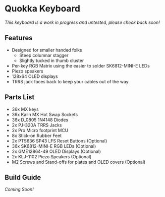 # Quokka Keyboard

*This keyboard is a work in progress and untested, please check back soon!*

## Features

- Designed for smaller handed folks
    - Steep columnar stagger
    - Slightly tucked in thumb cluster
- Per-key RGB Matrix using the easier to solder SK6812-MINI-E LEDs
- Piezo speakers
- 128x64 OLED displays
- TRRS jack faces back to keep your cables out of the way

## Parts List

- 36x MX keys
- 36x Kailh MX Hot Swap Sockets
- 36x D_0805 1N4148 Diodes
- 2x PJ-320A TRRS Jacks
- 2x Pro Micro footprint MCU
- 8x Stick-on Rubber Feet
- 2x PTS636 SP43 LFS Reset Buttons (Optional)
- 36x SK6812-MINI-E RGB LEDs (Optional)
- 2x GME12864-49 OLED Displays (Optional)
- 2x KLJ-1102 Piezo Speakers (Optional)
- M2 Screws and Stand-offs for plates and OLED covers (Optional)

## Build Guide

*Coming Soon!*